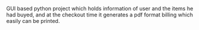 GUI based python project which holds information of user and the items he had buyed, and at the checkout time it generates a pdf format billing which easily can be printed.
